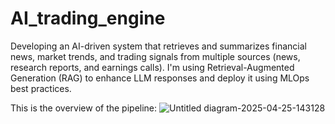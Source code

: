 # AI_trading_engine

Developing an AI-driven system that retrieves and summarizes financial news, market trends, and trading signals from multiple sources (news, research reports, and earnings calls). I'm using Retrieval-Augmented Generation (RAG) to enhance LLM responses and deploy it using MLOps best practices.

This is the overview of the pipeline:
![Untitled diagram-2025-04-25-143128](https://github.com/user-attachments/assets/15f8172c-d052-4bec-8fcb-59837efd9181)

